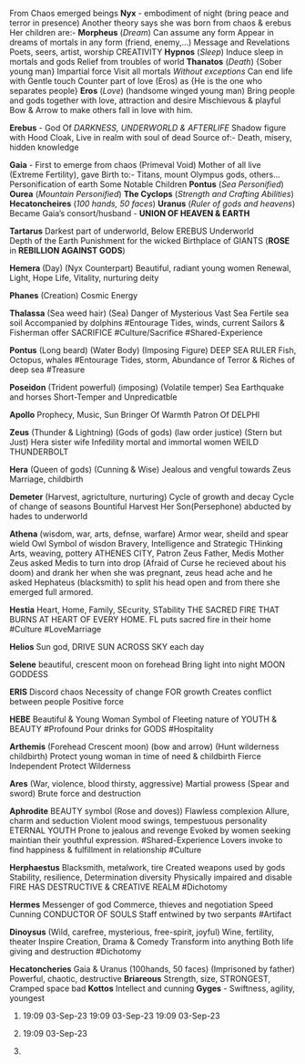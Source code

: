 

From Chaos emerged beings
**Nyx** - embodiment of night (bring peace and terror in presence)
	Another theory says she was born from chaos & erebus
	Her children are:-
	**Morpheus** (*Dream*)
		Can assume any form
		Appear in dreams of mortals in any form (friend, enemy,…)
		Message and Revelations
		Poets, seers, artist, worship CREATIVITY
	**Hypnos** (*Sleep*)
		Induce sleep in mortals and gods
		Relief from troubles of world
	**Thanatos** (*Death*) {Sober young man}
		Impartial force
		Visit all mortals *Without exceptions*
		Can end life with Gentle touch
		Counter part of love (Eros) as {He is the one who separates people}
	**Eros** (*Love*) (handsome winged young man)
		Bring people and gods together with love, attraction and desire
		Mischievous & playful
		Bow & Arrow to make others fall in love with him.
	
**Erebus** - God Of *DARKNESS, UNDERWORLD & AFTERLIFE*
	Shadow figure with Hood Cloak, 
	Live in realm with soul of dead
	Source of:- Death, misery, hidden knowledge   
	
**Gaia**  - First to emerge from chaos (Primeval Void)
	Mother of all live (Extreme Fertility),  gave Birth to:- Titans, mount Olympus gods, others…
	 Personification of earth
	 Some Notable Children
	 **Pontus** (*Sea  Personified*)
	 **Ourea** (*Mountain Personified*)
	 **The Cyclops** (*Strength and Crafting Abilities*)
	 **Hecatoncheires** (*100 hands, 50 faces*)
	 **Uranus** (*Ruler of gods and heavens*)
		 Became Gaia’s consort/husband - **UNION OF HEAVEN & EARTH**

**Tartarus**
	Darkest part of underworld, Below EREBUS Underworld  
	Depth of the Earth
	Punishment for the wicked
	Birthplace of GIANTS (**ROSE** in **REBILLION AGAINST GODS**)

**Hemera** (Day) (Nyx Counterpart) 
	Beautiful, radiant young women
	Renewal, Light, Hope
	Life, Vitality, nurturing deity
	
**Phanes** (Creation)
	Cosmic Energy
	
**Thalassa** (Sea weed hair) (Sea)
	Danger of Mysterious Vast Sea
	Fertile sea soil
	Accompanied by dolphins #Entourage 
	Tides, winds, current
	Sailors & Fisherman offer SACRIFICE #Culture/Sacrifice #Shared-Experience
	
**Pontus** (Long beard) (Water Body) (Imposing Figure)
	DEEP SEA RULER
	Fish, Octopus, whales #Entourage 
	Tides, storm, Abundance of Terror & Riches of deep sea #Treasure
	
**Poseidon** (Trident powerful) (imposing) (Volatile temper) 
	Sea Earthquake and horses
	Short-Temper and Unpredicatble
	
**Apollo**
	Prophecy, Music, Sun Bringer Of Warmth
	Patron Of DELPHI
	
 **Zeus**  (Thunder & Lightning) (Gods of gods) (law order justice) (Stern but Just)
	 Hera sister wife
	 Infedility mortal and immortal women
	 WEILD THUNDERBOLT
	
**Hera** (Queen of gods) (Cunning & Wise) 
	 Jealous and vengful towards Zeus
	 Marriage, childbirth
	
**Demeter** (Harvest, agrictulture, nurturing)
	Cycle of growth and decay
	Cycle of change of seasons
	Bountiful Harvest
	Her Son(Persephone) abducted by hades to underworld
	
**Athena** (wisdom, war, arts, defnse, warfare)
	Armor wear, sheild and spear wield
	Owl Symbol of wisdon
	Bravery, Intelligence and Strategic THinking
	Arts, weaving, pottery
	ATHENES CITY, Patron
	Zeus Father, Medis Mother
	Zeus asked Medis to turn into drop (Afraid of Curse he recieved about his doom) and drank her when she was pregnant, zeus head ache and he asked Hephateus (blacksmith) to split his head open and from there she emerged full armored. 
	
**Hestia** Heart, Home, Family, SEcurity, STability
	THE SACRED FIRE THAT BURNS AT HEART OF EVERY HOME. 
	FL puts sacred fire in their home #Culture #LoveMarriage
	
**Helios** Sun god, DRIVE SUN ACROSS SKY each day
	
**Selene** beautiful, crescent moon on forehead
	Bring light into night
	MOON GODDESS
	
**ERIS** Discord chaos
	Necessity of change FOR growth
	Creates conflict between people
	Positive force
	
**HEBE** Beautiful & Young Woman
	Symbol of Fleeting nature of YOUTH & BEAUTY #Profound 
	Pour drinks for GODS #Hospitality
	
**Arthemis** (Forehead Crescent moon) (bow and arrow) (Hunt wilderness childbirth)
	Protect young woman in time of need & childbirth
	Fierce Independent
	Protect Wilderness
	
**Ares**  (War, violence, blood thirsty, aggressive)
	Martial prowess (Spear and sword)
	Brute force and destruction
	
**Aphrodite**  BEAUTY symbol (Rose and doves)) Flawless complexion
	Allure, charm and seduction
	Violent mood swings, tempestuous personality
	ETERNAL YOUTH
	Prone to jealous and revenge
	Evoked by women seeking maintian their youthful expression. #Shared-Experience
	Lovers invoke to find happiness & fulfillment in relationship #Culture 
	
**Herphaestus** Blacksmith, metalwork, tire
	Created weapons used by gods
	Stability, resilience, Determination diversity
	Physically impaired and disable
	FIRE HAS DESTRUCTIVE & CREATIVE REALM #Dichotomy
	
**Hermes** Messenger of god
	Commerce, thieves and negotiation
	Speed Cunning
	CONDUCTOR OF SOULS
	Staff entwined by two serpants #Artifact 
	
**Dinoysus** (Wild, carefree, mysterious, free-spirit, joyful)
	Wine, fertility, theater
	Inspire Creation, Drama & Comedy
	Transform into anything
	Both life giving and destruction #Dichotomy 
	
**Hecatoncheries** Gaia & Uranus (100hands, 50 faces) (Imprisoned by father) 
Powerful, chaotic, destructive
	**Briareous** Strength, size, STRONGEST, Cramped space bad
	**Kottos** Intellect and cunning
	**Gyges** - Swiftness, agility, youngest



1. 19:09 03-Sep-23
19:09 03-Sep-23
19:09 03-Sep-23
1. 19:09 03-Sep-23

2. 